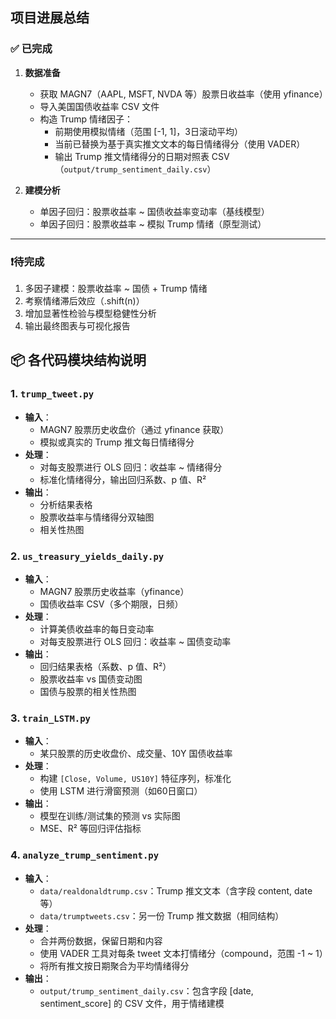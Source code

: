 ## 项目进展总结

### ✅ 已完成
1. **数据准备**
   - 获取 MAGN7（AAPL, MSFT, NVDA 等）股票日收益率（使用 yfinance）
   - 导入美国国债收益率 CSV 文件
   - 构造 Trump 情绪因子：
     - 前期使用模拟情绪（范围 [-1, 1]，3日滚动平均）
     - 当前已替换为基于真实推文文本的每日情绪得分（使用 VADER）
     - 输出 Trump 推文情绪得分的日期对照表 CSV（`output/trump_sentiment_daily.csv`）

2. **建模分析**
   - 单因子回归：股票收益率 ~ 国债收益率变动率（基线模型）
   - 单因子回归：股票收益率 ~ 模拟 Trump 情绪（原型测试）

---

### ❗待完成
1. 多因子建模：股票收益率 ~ 国债 + Trump 情绪
2. 考察情绪滞后效应（.shift(n)）
3. 增加显著性检验与模型稳健性分析
4. 输出最终图表与可视化报告

## 📦 各代码模块结构说明

### 1. `trump_tweet.py`
- **输入**：
  - MAGN7 股票历史收盘价（通过 yfinance 获取）
  - 模拟或真实的 Trump 推文每日情绪得分
- **处理**：
  - 对每支股票进行 OLS 回归：收益率 ~ 情绪得分
  - 标准化情绪得分，输出回归系数、p 值、R²
- **输出**：
  - 分析结果表格
  - 股票收益率与情绪得分双轴图
  - 相关性热图

### 2. `us_treasury_yields_daily.py`
- **输入**：
  - MAGN7 股票历史收益率（yfinance）
  - 国债收益率 CSV（多个期限，日频）
- **处理**：
  - 计算美债收益率的每日变动率
  - 对每支股票进行 OLS 回归：收益率 ~ 国债变动率
- **输出**：
  - 回归结果表格（系数、p 值、R²）
  - 股票收益率 vs 国债变动图
  - 国债与股票的相关性热图

### 3. `train_LSTM.py`
- **输入**：
  - 某只股票的历史收盘价、成交量、10Y 国债收益率
- **处理**：
  - 构建 `[Close, Volume, US10Y]` 特征序列，标准化
  - 使用 LSTM 进行滑窗预测（如60日窗口）
- **输出**：
  - 模型在训练/测试集的预测 vs 实际图
  - MSE、R² 等回归评估指标

### 4. `analyze_trump_sentiment.py`
- **输入**：
  - `data/realdonaldtrump.csv`：Trump 推文文本（含字段 content, date 等）
  - `data/trumptweets.csv`：另一份 Trump 推文数据（相同结构）
- **处理**：
  - 合并两份数据，保留日期和内容
  - 使用 VADER 工具对每条 tweet 文本打情绪分（compound，范围 -1 ~ 1）
  - 将所有推文按日期聚合为平均情绪得分
- **输出**：
  - `output/trump_sentiment_daily.csv`：包含字段 [date, sentiment_score] 的 CSV 文件，用于情绪建模